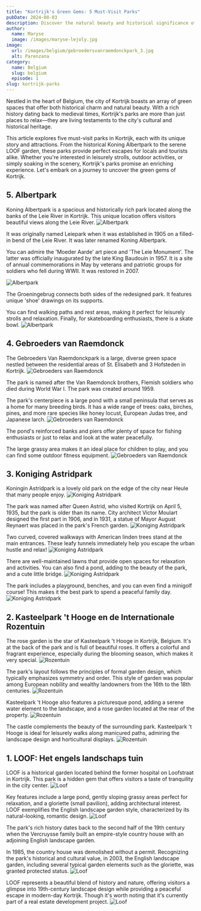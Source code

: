 ```yaml
---
title: "Kortrijk's Green Gems: 5 Must-Visit Parks"
pubDate: 2024-08-03
description: Discover the natural beauty and historical significance of Kortrijk's top five parks. From tranquil riverside walks to vibrant rose gardens, each park offers a unique escape into nature.
author:
  name: Maryse
  image: /images/maryse-lejoly.jpg
image:
  url: /images/belgium/gebroedersvanraemdonckpark_3.jpg
  alt: Parenzana
category:
  name: Belgium
  slug: belgium
  episode: 1
slug: kortrijk-parks
---
```


Nestled in the heart of Belgium, the city of Kortrijk boasts an array of green spaces that offer both historical charm and natural beauty. With a rich history dating back to medieval times, Kortrijk's parks are more than just places to relax—they are living testaments to the city's cultural and historical heritage. 

This article explores five must-visit parks in Kortrijk, each with its unique story and attractions. From the historical Koning Albertpark to the serene LOOF garden, these parks provide perfect escapes for locals and tourists alike. Whether you're interested in leisurely strolls, outdoor activities, or simply soaking in the scenery, Kortrijk's parks promise an enriching experience. Let's embark on a journey to uncover the green gems of Kortrijk.

## 5. Albertpark
Koning Albertpark is a spacious and historically rich park located along the banks of the Leie River in Kortrijk. This unique location offers visitors beautiful views along the Leie River.
![Albertpark](/images/belgium/albertpark_1.jpg)

It was originally named Leiepark when it was established in 1905 on a filled-in bend of the Leie River. It was later renamed Koning Albertpark.

You can admire the 'Moeder Aarde' art piece and 'The Leie Monument'. The latter was officially inaugurated by the late King Baudouin in 1957. It is a site of annual commemorations in May by veterans and patriotic groups for soldiers who fell during WWII. It was restored in 2007.

![Albertpark](/images/belgium/albertpark_2.jpg)

The Groeningebrug connects both sides of the redesigned park. It features unique 'shoe' drawings on its supports.

You can find walking paths and rest areas, making it perfect for leisurely strolls and relaxation. Finally, for skateboarding enthusiasts, there is a skate bowl.
![Albertpark](/images/belgium/albertpark_3.jpg)

## 4. Gebroeders van Raemdonck
The Gebroeders Van Raemdonckpark is a large, diverse green space nestled between the residential areas of St. Elisabeth and 3 Hofsteden in Kortrijk.
![Gebroeders van Raemdonck](/images/belgium/gebroedersvanraemdonckpark_1.jpg)

The park is named after the Van Raemdonck brothers, Flemish soldiers who died during World War I. The park was created around 1959.

The park's centerpiece is a large pond with a small peninsula that serves as a home for many breeding birds. It has a wide range of trees: oaks, birches, pines, and more rare species like honey locust, European Judas tree, and Japanese larch.
![Gebroeders van Raemdonck](/images/belgium/gebroedersvanraemdonckpark_2.jpg)

The pond's reinforced banks and piers offer plenty of space for fishing enthusiasts or just to relax and look at the water peacefully.

The large grassy area makes it an ideal place for children to play, and you can find some outdoor fitness equipment.
![Gebroeders van Raemdonck](/images/belgium/gebroedersvanraemdonckpark_4.jpg)

## 3. Koniging Astridpark
Koningin Astridpark is a lovely old park on the edge of the city near Heule that many people enjoy.
![Koniging Astridpark](/images/belgium/astridpark_1.jpg)

The park was named after Queen Astrid, who visited Kortrijk on April 5, 1935, but the park is older than its name. City architect Victor Moulart designed the first part in 1906, and in 1931, a statue of Mayor August Reynaert was placed in the park's French garden.
![Koniging Astridpark](/images/belgium/astridpark_3.jpg)

Two curved, covered walkways with American linden trees stand at the main entrances. These leafy tunnels immediately help you escape the urban hustle and relax!
![Koniging Astridpark](/images/belgium/astridpark_7.jpg)

There are well-maintained lawns that provide open spaces for relaxation and activities. You can also find a pond, adding to the beauty of the park, and a cute little bridge.
![Koniging Astridpark](/images/belgium/astridpark_5.jpg)

The park includes a playground, benches, and you can even find a minigolf course! This makes it the best park to spend a peaceful family day. 
![Koniging Astridpark](/images/belgium/astridpark_2.jpg)

## 2. Kasteelpark 't Hooge en de Internationale Rozentuin
The rose garden is the star of Kasteelpark 't Hooge in Kortrijk, Belgium. It's at the back of the park and is full of beautiful roses. It offers a colorful and fragrant experience, especially during the blooming season, which makes it very special.
![Rozentuin](/images/belgium/rozentuin_1.jpg)

The park's layout follows the principles of formal garden design, which typically emphasizes symmetry and order. This style of garden was popular among European nobility and wealthy landowners from the 16th to the 18th centuries.
![Rozentuin](/images/belgium/rozentuin_2.jpg)

Kasteelpark 't Hooge also features a picturesque pond, adding a serene water element to the landscape, and a rose garden located at the rear of the property.
![Rozentuin](/images/belgium/rozentuin_4.jpg)

The castle complements the beauty of the surrounding park. Kasteelpark 't Hooge is ideal for leisurely walks along manicured paths, admiring the landscape design and horticultural displays.
![Rozentuin](/images/belgium/rozentuin_3.jpg)

## 1. LOOF: Het engels landschaps tuin
LOOF is a historical garden located behind the former hospital on Loofstraat in Kortrijk. This park is a hidden gem that offers visitors a taste of tranquility in the city center.
![Loof](/images/belgium/loof_1.jpg)

Key features include a large pond, gently sloping grassy areas perfect for relaxation, and a gloriette (small pavilion), adding architectural interest.
LOOF exemplifies the English landscape garden style, characterized by its natural-looking, romantic design.
![Loof](/images/belgium/loof_2.jpg)

The park's rich history dates back to the second half of the 19th century when the Vercruysse family built an empire-style country house with an adjoining English landscape garden.

In 1985, the country house was demolished without a permit. Recognizing the park's historical and cultural value, in 2003, the English landscape garden, including several typical garden elements such as the gloriette, was granted protected status.
![Loof](/images/belgium/loof_3.jpg)

LOOF represents a beautiful blend of history and nature, offering visitors a glimpse into 19th-century landscape design while providing a peaceful escape in modern-day Kortrijk. Though it's worth noting that it's currently part of a real estate development project.
![Loof](/images/belgium/loof_4.jpg)
